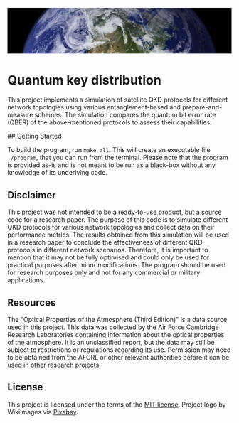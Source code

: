 ![Project logo](logo.jpg)

# Quantum key distribution

This project implements a simulation of satellite QKD protocols for different network topologies using various entanglement-based and prepare-and-measure schemes. The simulation compares the quantum bit error rate (QBER) of the above-mentioned protocols to assess their capabilities.

## Getting Started

To build the program, run `make all`. This will create an executable file `./program`, that you can run from the terminal. Please note that the program is provided as-is and is not meant to be run as a black-box without any knowledge of its underlying code.

## Disclaimer

This project was not intended to be a ready-to-use product, but a source code for a research paper. The purpose of this code is to simulate different QKD protocols for various network topologies and collect data on their performance metrics. The results obtained from this simulation will be used in a research paper to conclude the effectiveness of different QKD protocols in different network scenarios. Therefore, it is important to mention that it may not be fully optimised and could only be used for practical purposes after minor modifications. The program should be used for research purposes only and not for any commercial or military applications.

## Resources

The "Optical Properties of the Atmosphere (Third Edition)" is a data source used in this project. This data was collected by the Air Force Cambridge Research Laboratories containing information about the optical properties of the atmosphere. It is an unclassified report, but the data may still be subject to restrictions or regulations regarding its use. Permission may need to be obtained from the AFCRL or other relevant authorities before it can be used in other research projects.

## License

This project is licensed under the terms of the [MIT license](license.md). Project logo by WikiImages via [Pixabay](pixabay.com).
